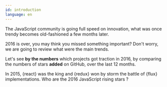 ```yaml
---
id: introduction  
language: en
---
```


The JavaScript community is going full speed on innovation, what was once trendy becomes old-fashioned a few months later.

2016 is over, you may think you missed something important?
Don't worry, we are going to review what were the main trends.

Let's see **by the numbers** which projects got traction in 2016, by comparing the numbers of stars **added** on GitHub, over the last 12 months.

In 2015, {react} was the king and {redux} won by storm the battle of {flux} implementations.
Who are the 2016 JavaScript rising stars ?

